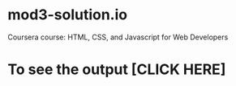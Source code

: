 # mod3-solution.io


Coursera course: HTML, CSS, and Javascript for Web Developers

# To see the output [CLICK HERE]
